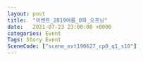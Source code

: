 ```yaml
---
layout: post
title:  "이벤트_2019여름_0화_오프닝"
date:   2021-07-23 23:00:00 +0000
categories: Event
Tags: Story Event
SceneCode: ["scene_evt190627_cp0_q1_s10"]
---
```

